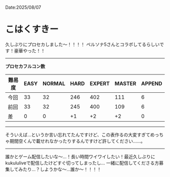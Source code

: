 Date:2025/08/07
# こはくすきー

久しぶりにプロセカしました〜！！！！
ペルソナ5さんとコラボしてるらしいです！豪華やった！！

---

**プロセカフルコン数**

|難易度| EASY | NORMAL | HARD | EXPERT | MASTER | APPEND |
| ---- | ---- | ---- | ---- | ---- | ---- | ---- |
|今回| 33 | 32 | 246 | 402 | 111 | 6 |
|前回| 33 | 32 | 245 | 400 | 109 | 6 |
|差| 0 | 0 | +1 | +2 | +2 | 0 |

---

そういえば…というか言い忘れてたんですけど、この表作るの大変すぎてめっちゃ期間空くんで載せれなかったりするんですけど許してください……。

---

誰かとゲーム配信したいな〜…！長い時間ワイワイしたい！最近久しぶりにkukululiveで配信したけどすぐ切ってしまったし…
一緒に配信してくださる方募集してみたり…？しようかな〜…誰か〜！！！！

